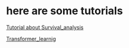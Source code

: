 # here are some tutorials

[Tutorial about Survival_analysis](/Survival_analysis)

[Transformer_learnig](/Awesome-Transformer-learning/)


